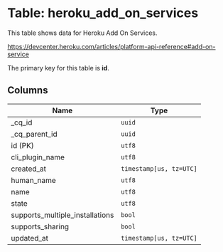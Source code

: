 # Table: heroku_add_on_services

This table shows data for Heroku Add On Services.

https://devcenter.heroku.com/articles/platform-api-reference#add-on-service

The primary key for this table is **id**.

## Columns

| Name          | Type          |
| ------------- | ------------- |
|_cq_id|`uuid`|
|_cq_parent_id|`uuid`|
|id (PK)|`utf8`|
|cli_plugin_name|`utf8`|
|created_at|`timestamp[us, tz=UTC]`|
|human_name|`utf8`|
|name|`utf8`|
|state|`utf8`|
|supports_multiple_installations|`bool`|
|supports_sharing|`bool`|
|updated_at|`timestamp[us, tz=UTC]`|